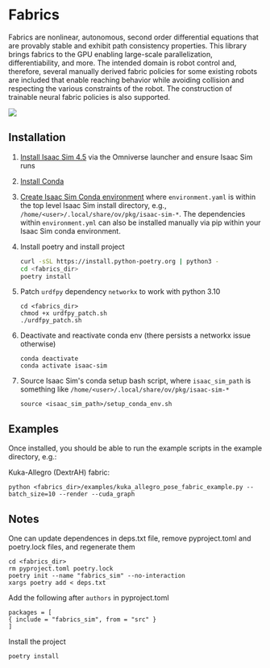 # Fabrics

Fabrics are nonlinear, autonomous, second order differential equations that are provably stable and exhibit path consistency properties. This library brings fabrics to the GPU enabling large-scale parallelization, differentiability, and more. The intended domain is robot control and, therefore, several manually derived fabric policies for some existing robots are included that enable reaching behavior while avoiding collision and respecting the various constraints of the robot. The construction of trainable neural fabric policies is also supported.

![](./docs/img/gifs/fabrics_collage.gif)

[comment]: < See the documentation for a complete description, [Fabrics Sim Documentation](https://srl.gitlab-master-pages.nvidia.com/fabrics_sim/).>

## Installation
1. [Install Isaac Sim 4.5](https://docs.omniverse.nvidia.com/isaacsim/latest/installation/install_workstation.html) via the Omniverse launcher and ensure Isaac Sim runs 

2. [Install Conda](https://docs.conda.io/projects/conda/en/latest/user-guide/install/linux.html)

3. [Create Isaac Sim Conda environment](https://docs.omniverse.nvidia.com/isaacsim/latest/installation/install_python.html#advanced-running-with-anaconda) where `environment.yaml` is within the top level Isaac Sim install directory, e.g., `/home/<user>/.local/share/ov/pkg/isaac-sim-*`. The dependencies within `environment.yml` can also be installed manually via pip within your Isaac Sim conda environment.

4. Install poetry and install project
    ```bash
    curl -sSL https://install.python-poetry.org | python3 -
    cd <fabrics_dir>
    poetry install
    ```

5. Patch `urdfpy` dependency `networkx` to work with python 3.10

       cd <fabrics_dir>
       chmod +x urdfpy_patch.sh
       ./urdfpy_patch.sh

6. Deactivate and reactivate conda env (there persists a networkx issue otherwise)

       conda deactivate
       conda activate isaac-sim

7. Source Isaac Sim's conda setup bash script, where `isaac_sim_path` is something like `/home/<user>/.local/share/ov/pkg/isaac-sim-*`

       source <isaac_sim_path>/setup_conda_env.sh



## Examples
Once installed, you should be able to run the example scripts in the example directory, e.g.:

Kuka-Allegro (DextrAH) fabric:

    python <fabrics_dir>/examples/kuka_allegro_pose_fabric_example.py --batch_size=10 --render --cuda_graph

## Notes
One can update dependences in deps.txt file, remove pyproject.toml and poetry.lock files, and regenerate them

    cd <fabrics_dir>
    rm pyproject.toml poetry.lock
    poetry init --name "fabrics_sim" --no-interaction
    xargs poetry add < deps.txt

Add the following after ```authors``` in pyproject.toml

    packages = [ 
    { include = "fabrics_sim", from = "src" }
    ]

Install the project

    poetry install
